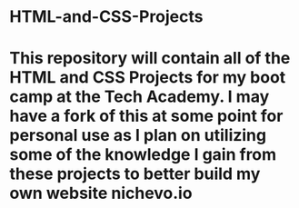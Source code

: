 # HTML-and-CSS-Projects
# This repository will contain all of the HTML and CSS Projects for my boot camp at the Tech Academy. I may have a fork of this at some point for personal use as I plan on utilizing some of the knowledge I gain from these projects to better build my own website nichevo.io
